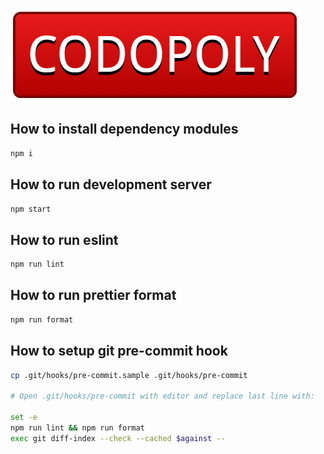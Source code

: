 ![Codopoly](/static/logo.png)

## How to install dependency modules

```bash
npm i
```

## How to run development server

```sh
npm start
```

## How to run eslint

```sh
npm run lint
```

## How to run prettier format

```sh
npm run format
```

## How to setup git pre-commit hook
```sh
cp .git/hooks/pre-commit.sample .git/hooks/pre-commit

# Open .git/hooks/pre-commit with editor and replace last line with:

set -e
npm run lint && npm run format
exec git diff-index --check --cached $against --
```